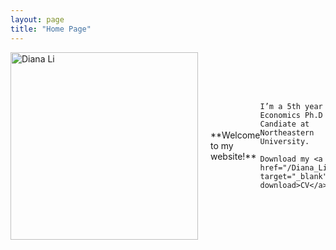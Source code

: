 ```yaml
---
layout: page
title: "Home Page"
---
```


<div style="display: flex; align-items: center;">
  <img src="/headshot.jpg" alt="Diana Li" style="width: 300px; margin-right: 20px;">
  <p>
    **Welcome to my website!**
    
    I’m a 5th year Economics Ph.D Candiate at Northeastern University.
    
    Download my <a href="/Diana_Li_Resume.pdf target="_blank"" download>CV</a>.
  </p>
</div>




